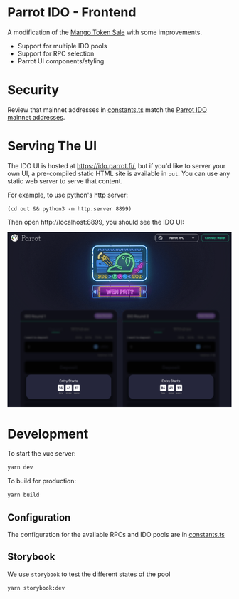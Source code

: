 # Parrot IDO - Frontend

A modification of the [Mango Token Sale](https://github.com/blockworks-foundation/mango-token-sale) with some improvements.

- Support for multiple IDO pools
- Support for RPC selection
- Parrot UI components/styling

# Security

Review that mainnet addresses in [constants.ts](./src/config/constants.ts) match the [Parrot IDO mainnet addresses](https://doc.parrot.fi/security/mainnet.html#prt-ido).

# Serving The UI

The IDO UI is hosted at https://ido.parrot.fi/, but if you'd like to server your own UI, a pre-compiled static HTML site is available in `out`. You can use any static web server to serve that content.

For example, to use python's http server:

```
(cd out && python3 -m http.server 8899)
```

Then open http://localhost:8899, you should see the IDO UI:

![](./images/ido-ui.png)

# Development

To start the vue server:

```bash
yarn dev
```

To build for production:

```bash
yarn build
```

## Configuration

The configuration for the available RPCs and IDO pools are in [constants.ts](./src/config/constants.ts)

## Storybook

We use `storybook` to test the different states of the pool

```bash
yarn storybook:dev
```
